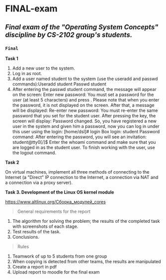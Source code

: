 # FINAL-exam
## _Final exam of the "Operating System Concepts" discipline by CS-2102 group's students._

### `Final`

**Task 1**

1. Add a new user to the system.
2. Log in as root.
3. Add a user named student to the system (use the useradd and passwd commands):Useradd student Passwd student
4. After entering the passwd student command, the message will appear on the screen: 
Enter new password:
You must set a password for the user (at least 5 characters) and press <Enter>. 
Please note that when you enter the password, it is not displayed on the screen. After that, a message will be displayed: 
Re-enter new password: 
You must re-enter the same password that you set for the student user. After pressing the <Enter> key, the screen will display: Password changed. 
So, you have registered a new user in the system and given him a password, now you can log in under this user using the login: [home/dsl]# login Box login: 
student Password command: 
After entering the password, you will see an invitation: student@tty0[/]$ 
Enter the whoami command and make sure that you are logged in as the student user. To finish working with the user, use the logout command. 
 
**Task 2**

On virtual machines, implement all three methods of connecting to the Internet (a "Direct" IP connection to the Internet, a connection via NAT and a connection via a proxy server). 
  
**Task 3. Development of the Linux OS kernel module**
  
https://www.altlinux.org/Сборка_модулей_cores
  
> General requirements for the report 
1. The algorithm for solving the problem; the results of the completed task 
with screenshots of each stage.
2. Test results of the task. 
3. Conclusions. 
  
> Rules
1. Teamwork of up to 5 students from one group
2. When copying is detected from other teams, the results are manipulated
3. Create a report in pdf 
4. Upload report to moodle for the final exam

  

